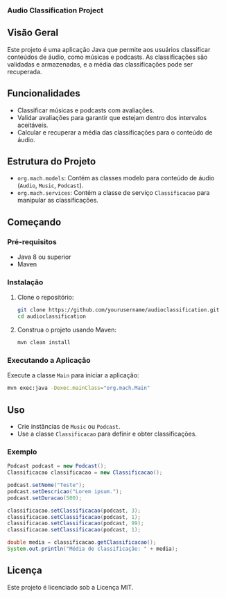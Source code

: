 ### Audio Classification Project

## Visão Geral
Este projeto é uma aplicação Java que permite aos usuários classificar conteúdos de áudio, como músicas e podcasts. As classificações são validadas e armazenadas, e a média das classificações pode ser recuperada.

## Funcionalidades
- Classificar músicas e podcasts com avaliações.
- Validar avaliações para garantir que estejam dentro dos intervalos aceitáveis.
- Calcular e recuperar a média das classificações para o conteúdo de áudio.

## Estrutura do Projeto
- `org.mach.models`: Contém as classes modelo para conteúdo de áudio (`Audio`, `Music`, `Podcast`).
- `org.mach.services`: Contém a classe de serviço `Classificacao` para manipular as classificações.

## Começando

### Pré-requisitos
- Java 8 ou superior
- Maven

### Instalação
1. Clone o repositório:
    ```sh
    git clone https://github.com/yourusername/audioclassification.git
    cd audioclassification
    ```

2. Construa o projeto usando Maven:
    ```sh
    mvn clean install
    ```

### Executando a Aplicação
Execute a classe `Main` para iniciar a aplicação:
```sh
mvn exec:java -Dexec.mainClass="org.mach.Main"
```

## Uso
- Crie instâncias de `Music` ou `Podcast`.
- Use a classe `Classificacao` para definir e obter classificações.

### Exemplo
```java
Podcast podcast = new Podcast();
Classificacao classificacao = new Classificacao();

podcast.setNome("Teste");
podcast.setDescricao("Lorem ipsum.");
podcast.setDuracao(500);

classificacao.setClassificacao(podcast, 3);
classificacao.setClassificacao(podcast, 1);
classificacao.setClassificacao(podcast, 99);
classificacao.setClassificacao(podcast, 1);

double media = classificacao.getClassificacao();
System.out.println("Média de classificação: " + media);
```

## Licença
Este projeto é licenciado sob a Licença MIT.